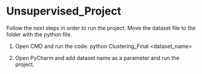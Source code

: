 # Unsupervised_Project

Follow the next steps in order to run the project.
Move the dataset file to the folder with the python file.

1. Open CMD and run the code:
python Clustering_Final <dataset_name>

2. Open PyCharm and add dataset name as a parameter and run the project.
